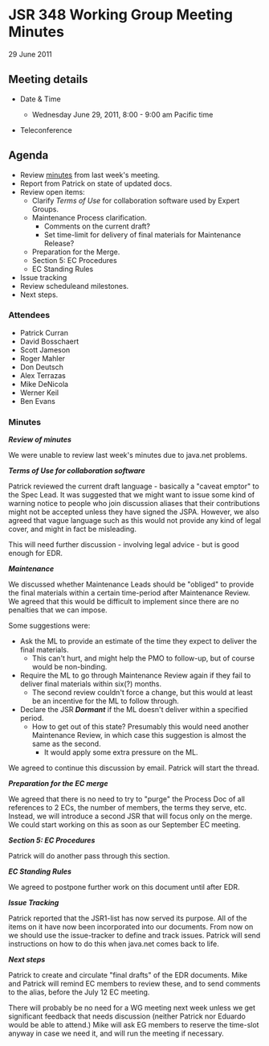 # JSR 348 Working Group Meeting Minutes  
29 June 2011

## Meeting details

*   Date & Time
    *   Wednesday June 29, 2011, 8:00 - 9:00 am Pacific time  

*   Teleconference

## **Agenda**

*   Review [minutes](/files/Meeting%20Materials/2011-06-22-Minutes.md) from last week's meeting.
*   Report from Patrick on state of updated docs.
*   Review open items:
    *   Clarify _Terms of Use_ for collaboration software used by Expert Groups.
    *   Maintenance Process clarification.
        *   Comments on the current draft?
        *   Set time-limit for delivery of final materials for Maintenance Release?
    *   Preparation for the Merge.
    *   Section 5: EC Procedures
    *   EC Standing Rules
*   Issue tracking
*   Review scheduleand milestones.
*   Next steps.

### Attendees

*   Patrick Curran
*   David Bosschaert
*   Scott Jameson
*   Roger Mahler
*   Don Deutsch
*   Alex Terrazas
*   Mike DeNicola
*   Werner Keil
*   Ben Evans

### Minutes

_**Review of minutes**_

We were unable to review last week's minutes due to java.net problems.

**_Terms of Use for collaboration software_**

Patrick reviewed the current draft language - basically a "caveat emptor" to the Spec Lead. It was suggested that we might want to issue some kind of warning notice to people who join discussion aliases that their contributions might not be accepted unless they have signed the JSPA. However, we also agreed that vague language such as this would not provide any kind of legal cover, and might in fact be misleading.

This will need further discussion - involving legal advice - but is good enough for EDR.

_**Maintenance**_

We discussed whether Maintenance Leads should be "obliged" to provide the final materials within a certain time-period after Maintenance Review. We agreed that this would be difficult to implement since there are no penalties that we can impose.

Some suggestions were:

*   Ask the ML to provide an estimate of the time they expect to deliver the final materials.
    *   This can't hurt, and might help the PMO to follow-up, but of course would be non-binding.
*   Require the ML to go through Maintenance Review again if they fail to deliver final materials within six(?) months.
    *   The second review couldn't force a change, but this would at least be an incentive for the ML to follow through.
*   Declare the JSR _**Dormant**_ if the ML doesn't deliver within a specified period.
    *   How to get out of this state? Presumably this would need another Maintenance Review, in which case this suggestion is almost the same as the second.
        *   It would apply some extra pressure on the ML.

We agreed to continue this discussion by email. Patrick will start the thread.

**_Preparation for the EC merge_**

We agreed that there is no need to try to "purge" the Process Doc of all references to 2 ECs, the number of members, the terms they serve, etc. Instead, we will introduce a second JSR that will focus only on the merge. We could start working on this as soon as our September EC meeting.

_**Section 5: EC Procedures**_

Patrick will do another pass through this section.

_**EC Standing Rules**_

We agreed to postpone further work on this document until after EDR.

**_Issue Tracking_**

Patrick reported that the JSR1-list has now served its purpose. All of the items on it have now been incorporated into our documents. From now on we should use the issue-tracker to define and track issues. Patrick will send instructions on how to do this when java.net comes back to life.

_**Next steps**_

Patrick to create and circulate "final drafts" of the EDR documents. Mike and Patrick will remind EC members to review these, and to send comments to the alias, before the July 12 EC meeting.

There will probably be no need for a WG meeting next week unless we get significant feedback that needs discussion (neither Patrick nor Eduardo would be able to attend.) Mike will ask EG members to reserve the time-slot anyway in case we need it, and will run the meeting if necessary.